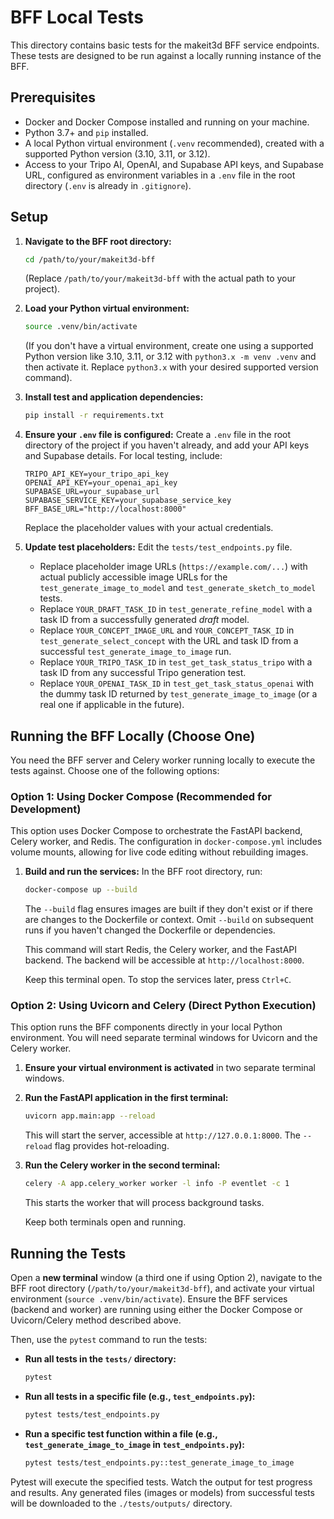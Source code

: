 # BFF Local Tests

This directory contains basic tests for the makeit3d BFF service endpoints. These tests are designed to be run against a locally running instance of the BFF.

## Prerequisites

*   Docker and Docker Compose installed and running on your machine.
*   Python 3.7+ and `pip` installed.
*   A local Python virtual environment (`.venv` recommended), created with a supported Python version (3.10, 3.11, or 3.12).
*   Access to your Tripo AI, OpenAI, and Supabase API keys, and Supabase URL, configured as environment variables in a `.env` file in the root directory (`.env` is already in `.gitignore`).

## Setup

1.  **Navigate to the BFF root directory:**
    ```bash
    cd /path/to/your/makeit3d-bff
    ```
    (Replace `/path/to/your/makeit3d-bff` with the actual path to your project).

2.  **Load your Python virtual environment:**
    ```bash
    source .venv/bin/activate
    ```
    (If you don't have a virtual environment, create one using a supported Python version like 3.10, 3.11, or 3.12 with `python3.x -m venv .venv` and then activate it. Replace `python3.x` with your desired supported version command).

3.  **Install test and application dependencies:**
    ```bash
    pip install -r requirements.txt
    ```

4.  **Ensure your `.env` file is configured:**
    Create a `.env` file in the root directory of the project if you haven't already, and add your API keys and Supabase details. For local testing, include:
    ```
    TRIPO_API_KEY=your_tripo_api_key
    OPENAI_API_KEY=your_openai_api_key
    SUPABASE_URL=your_supabase_url
    SUPABASE_SERVICE_KEY=your_supabase_service_key
    BFF_BASE_URL="http://localhost:8000"
    ```
    Replace the placeholder values with your actual credentials.

5.  **Update test placeholders:**
    Edit the `tests/test_endpoints.py` file.
    *   Replace placeholder image URLs (`https://example.com/...`) with actual publicly accessible image URLs for the `test_generate_image_to_model` and `test_generate_sketch_to_model` tests.
    *   Replace `YOUR_DRAFT_TASK_ID` in `test_generate_refine_model` with a task ID from a successfully generated *draft* model.
    *   Replace `YOUR_CONCEPT_IMAGE_URL` and `YOUR_CONCEPT_TASK_ID` in `test_generate_select_concept` with the URL and task ID from a successful `test_generate_image_to_image` run.
    *   Replace `YOUR_TRIPO_TASK_ID` in `test_get_task_status_tripo` with a task ID from any successful Tripo generation test.
    *   Replace `YOUR_OPENAI_TASK_ID` in `test_get_task_status_openai` with the dummy task ID returned by `test_generate_image_to_image` (or a real one if applicable in the future).

## Running the BFF Locally (Choose One)

You need the BFF server and Celery worker running locally to execute the tests against. Choose one of the following options:

### Option 1: Using Docker Compose (Recommended for Development)

This option uses Docker Compose to orchestrate the FastAPI backend, Celery worker, and Redis. The configuration in `docker-compose.yml` includes volume mounts, allowing for live code editing without rebuilding images.

1.  **Build and run the services:**
    In the BFF root directory, run:
    ```bash
    docker-compose up --build
    ```
    The `--build` flag ensures images are built if they don't exist or if there are changes to the Dockerfile or context. Omit `--build` on subsequent runs if you haven't changed the Dockerfile or dependencies.

    This command will start Redis, the Celery worker, and the FastAPI backend. The backend will be accessible at `http://localhost:8000`.

    Keep this terminal open. To stop the services later, press `Ctrl+C`.

### Option 2: Using Uvicorn and Celery (Direct Python Execution)

This option runs the BFF components directly in your local Python environment. You will need separate terminal windows for Uvicorn and the Celery worker.

1.  **Ensure your virtual environment is activated** in two separate terminal windows.

2.  **Run the FastAPI application in the first terminal:**
    ```bash
    uvicorn app.main:app --reload
    ```
    This will start the server, accessible at `http://127.0.0.1:8000`. The `--reload` flag provides hot-reloading.

3.  **Run the Celery worker in the second terminal:**
    ```bash
    celery -A app.celery_worker worker -l info -P eventlet -c 1
    ```
    This starts the worker that will process background tasks.

    Keep both terminals open and running.

## Running the Tests

Open a **new terminal** window (a third one if using Option 2), navigate to the BFF root directory (`/path/to/your/makeit3d-bff`), and activate your virtual environment (`source .venv/bin/activate`). Ensure the BFF services (backend and worker) are running using either the Docker Compose or Uvicorn/Celery method described above.

Then, use the `pytest` command to run the tests:

*   **Run all tests in the `tests/` directory:**
    ```bash
    pytest
    ```
*   **Run all tests in a specific file (e.g., `test_endpoints.py`):**
    ```bash
    pytest tests/test_endpoints.py
    ```
*   **Run a specific test function within a file (e.g., `test_generate_image_to_image` in `test_endpoints.py`):**
    ```bash
    pytest tests/test_endpoints.py::test_generate_image_to_image
    ```

Pytest will execute the specified tests. Watch the output for test progress and results. Any generated files (images or models) from successful tests will be downloaded to the `./tests/outputs/` directory. 